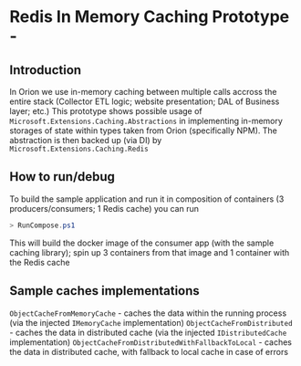 # Redis In Memory Caching Prototype - 

## Introduction

In Orion we use in-memory caching between multiple calls accross the entire stack (Collector ETL logic; website presentation; DAL of Business layer; etc.)
This prototype shows possible usage of `Microsoft.Extensions.Caching.Abstractions` in implementing in-memory storages of state within types taken from Orion (specifically NPM). The abstraction is then backed up (via DI) by `Microsoft.Extensions.Caching.Redis`

## How to run/debug

To build the sample application and run it in composition of containers (3 producers/consumers; 1 Redis cache) you can run
```powershell
> RunCompose.ps1
```

This will build the docker image of the consumer app (with the sample caching library); spin up 3 containers from that image and 1 container with the Redis cache

## Sample caches implementations

`ObjectCacheFromMemoryCache` - caches the data within the running process (via the injected `IMemoryCache` implementation)
`ObjectCacheFromDistributed` - caches the data in distributed cache (via the injected `IDistributedCache` implementation)
`ObjectCacheFromDistributedWithFallbackToLocal` - caches the data in distributed cache, with fallback to local cache in case of errors
